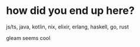 # how did you end up here?

js/ts, java, kotlin, nix, elixir, erlang, haskell, go, rust

gleam seems cool
